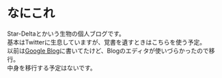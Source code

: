 # なにこれ
Star-Deltaとかいう生物の個人ブログです。  
基本はTwitterに生息していますが、覚書を遺すときはこちらを使う予定。  
以前は[Google Blog](https://star-deltablog.blogspot.com/)に書いてたけど、Blogのエディタが使いづらかったので移行。  
中身を移行する予定はないです。
